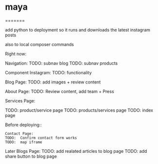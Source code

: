 # maya
=======

add python to deployment so it runs and downloads the latest instagram posts

also to local composer commands

Right now:


Navigation:
    TODO: subnav blog
    TODO: subnav products

Component Instagram:
    TODO: functionality

Blog Page:
    TODO: add images + review content

About Page:
    TODO: Review content, add team + Press

Services Page:
    

TODO: product/service page
TODO: products/services page
TODO: index page




Before deploying::


    Contact Page:
    TODO:  Confirm contact form works
    TODO:  map iframe
Later
    Blogs Page:
        TODO: add realated articles to blog page
        TODO: add share button to blog page

